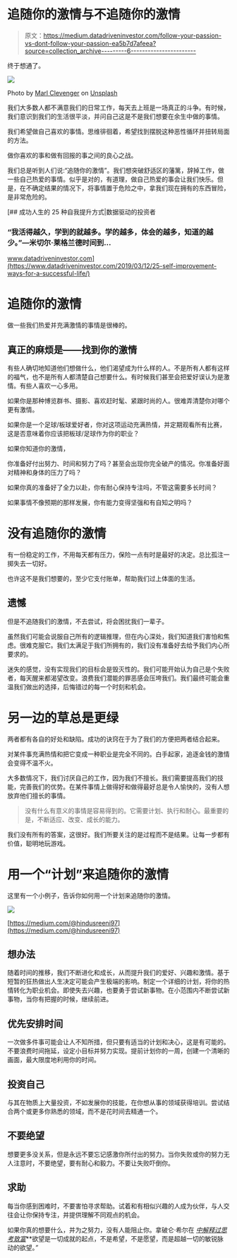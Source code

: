 # 追随你的激情与不追随你的激情

> 原文：<https://medium.datadriveninvestor.com/follow-your-passion-vs-dont-follow-your-passion-ea5b7d7afeea?source=collection_archive---------6----------------------->

终于想通了。

![](img/7fed677b956296f630b057184d7c5898.png)

Photo by [Marl Clevenger](https://unsplash.com/@marlclevenger?utm_source=unsplash&utm_medium=referral&utm_content=creditCopyText) on [Unsplash](https://unsplash.com/s/photos/opposites?utm_source=unsplash&utm_medium=referral&utm_content=creditCopyText)

我们大多数人都不满意我们的日常工作，每天去上班是一场真正的斗争。有时候，我们意识到我们的生活很平淡，并问自己这是不是我们想要在余生中做的事情。

我们希望做自己喜欢的事情。思维徘徊着，希望找到摆脱这种恶性循环并扭转局面的方法。

做你喜欢的事和做有回报的事之间的良心之战。

我们总是听到人们说:“追随你的激情”。我们想突破舒适区的藩篱，辞掉工作，做一些自己热爱的事情。似乎是对的，有道理，做自己热爱的事会让我们快乐。但是，在不确定结果的情况下，将事情置于危险之中，拿我们现在拥有的东西冒险，是非常危险的。

[](https://www.datadriveninvestor.com/2019/03/12/25-self-improvement-ways-for-a-successful-life/) [## 成功人生的 25 种自我提升方式|数据驱动的投资者

### “我活得越久，学到的就越多。学的越多，体会的越多，知道的越少。”―米切尔·莱格兰德时间到…

www.datadriveninvestor.com](https://www.datadriveninvestor.com/2019/03/12/25-self-improvement-ways-for-a-successful-life/) 

# 追随你的激情

做一些我们热爱并充满激情的事情是很棒的。

## 真正的麻烦是——找到你的激情

有些人确切地知道他们想做什么，他们渴望成为什么样的人。不是所有人都有这样的福气，也不是所有人都清楚自己想要什么。有时候我们甚至会把爱好误认为是激情。有些人喜欢一心多用。

如果你是那种博览群书、摄影、喜欢赶时髦、紧跟时尚的人。很难弄清楚你对哪个更有激情。

如果你是一个足球/板球爱好者，你对这项运动充满热情，并定期观看所有比赛，这是否意味着你应该把板球/足球作为你的职业？

如果你知道你的激情，

你准备好付出努力、时间和努力了吗？甚至会出现你完全破产的情况。你准备好面对精神和身体的压力了吗？

如果你真的准备好了全力以赴，你有耐心保持专注吗，不管这需要多长时间？

如果事情不像预期的那样发展，你有能力变得坚强和有自知之明吗？

# 没有追随你的激情

有一份稳定的工作，不用每天都有压力，保险一点有时是最好的决定。总比孤注一掷失去一切好。

也许这不是我们想要的，至少它支付账单，帮助我们过上体面的生活。

## 遗憾

但是不追随我们的激情，不去尝试，将会困扰我们一辈子。

虽然我们可能会说服自己所有的逻辑推理，但在内心深处，我们知道我们害怕和焦虑。很难克服它。我们太满足于我们所拥有的，我们没有准备好去给予我们内心所要求的。

迷失的感觉，没有实现我们的目标会是毁灭性的。我们可能开始认为自己是个失败者，每天醒来都渴望改变。浪费我们潜能的罪恶感会压垮我们。我们最终可能会重温我们做出的选择，后悔错过的每一个时刻和机会。

# 另一边的草总是更绿

两者都有各自的好处和缺陷。成功的诀窍在于为了我们的方便把两者结合起来。

对某件事充满热情和把它变成一种职业是完全不同的。白手起家，追逐金钱的激情会变得不温不火。

大多数情况下，我们讨厌自己的工作，因为我们不擅长。我们需要提高我们的技能，完善我们的优势。在某件事情上做得好和做得最好总是令人愉快的，没有人想放弃他们擅长的事情。

> 没有什么有意义的事情是容易得到的。它需要计划、执行和耐心。最重要的是，不断适应、改变、成长的能力。

我们没有所有的答案，这很好。我们所要关注的是过程而不是结果。让每一步都有价值，聪明地玩游戏。

# 用一个“计划”来追随你的激情

这里有一个小例子，告诉你如何用一个计划来追随你的激情。

![](img/89d5ae8a9a0546202ca8c4fd1c9a38d1.png)

[https://medium.com/@hindusreeni97](https://medium.com/@hindusreeni97)

## 想办法

随着时间的推移，我们不断进化和成长，从而提升我们的爱好、兴趣和激情。基于短暂的狂热做出人生决定可能会产生极端的影响。制定一个详细的计划，将你的热情转化为职业机会。即使失去兴趣，也要勇于尝试新事物。在小范围内不断尝试新事物，当你有把握的时候，继续前进。

## 优先安排时间

一次做多件事可能会让人不知所措，但只要有适当的计划和决心，这是有可能的。不要浪费时间拖延，设定小目标并努力实现。提前计划你的一周，创建一个清晰的画面，最大限度地利用你的时间。

## 投资自己

与其在物质上大量投资，不如发展你的技能，在你想从事的领域获得培训。尝试结合两个或更多你熟悉的领域，而不是花时间去精通一个。

## 不要绝望

想要更多没关系，但是永远不要忘记感激你所付出的努力。当你失败或你的努力无人注意时，不要绝望，要有耐心和毅力。不要让失败吓倒你。

## 求助

每当你感到困难时，不要害怕寻求帮助。试着和有相似兴趣的人成为伙伴，与人交往会让你保持专注，并提供理解不同观点的机会。

如果你真的想要什么，并为之努力，没有人能阻止你。拿破仑·希尔在 [*中解释过思考致富*](http://www.amazon.com/Think-Grow-Rich-Napoleon-Hill/dp/149617545X)**欲望是一切成就的起点，不是希望，不是愿望，而是超越一切的敏锐脉动的欲望。*”*